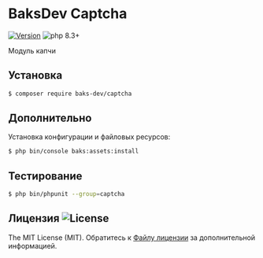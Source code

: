 # BaksDev Captcha

[![Version](https://img.shields.io/badge/version-7.1.1-blue)](https://github.com/baks-dev/captcha/releases)
![php 8.3+](https://img.shields.io/badge/php-min%208.3-red.svg)

Модуль капчи

## Установка

``` bash
$ composer require baks-dev/captcha
```

## Дополнительно

Установка конфигурации и файловых ресурсов:

``` bash
$ php bin/console baks:assets:install
```

## Тестирование

``` bash
$ php bin/phpunit --group=captcha
```

## Лицензия ![License](https://img.shields.io/badge/MIT-green)

The MIT License (MIT). Обратитесь к [Файлу лицензии](LICENSE.md) за дополнительной информацией.
